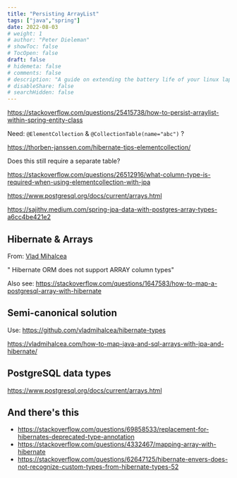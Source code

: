 ```yaml
---
title: "Persisting ArrayList"
tags: ["java","spring"]
date: 2022-08-03
# weight: 1
# author: "Peter Dieleman"
# showToc: false
# TocOpen: false
draft: false
# hidemeta: false
# comments: false
# description: "A guide on extending the battery life of your linux laptop"
# disableShare: false
# searchHidden: false
---
```


<https://stackoverflow.com/questions/25415738/how-to-persist-arraylist-within-spring-entity-class>

Need: `@ElementCollection` & `@CollectionTable(name="abc")` ?

<https://thorben-janssen.com/hibernate-tips-elementcollection/>

Does this still require a separate table?

<https://stackoverflow.com/questions/26512916/what-column-type-is-required-when-using-elementcollection-with-jpa>


<https://www.postgresql.org/docs/current/arrays.html>

<https://sajithv.medium.com/spring-jpa-data-with-postgres-array-types-a6cc4be421e2>

## Hibernate & Arrays

From: [Vlad Mihalcea](https://vladmihalcea.com/postgresql-array-java-list/)

" Hibernate ORM does not support ARRAY column types"

Also see: <https://stackoverflow.com/questions/1647583/how-to-map-a-postgresql-array-with-hibernate>

## Semi-canonical solution

Use: <https://github.com/vladmihalcea/hibernate-types>

<https://vladmihalcea.com/how-to-map-java-and-sql-arrays-with-jpa-and-hibernate/>

## PostgreSQL data types

<https://www.postgresql.org/docs/current/arrays.html>


## And there's this

- <https://stackoverflow.com/questions/69858533/replacement-for-hibernates-deprecated-type-annotation>
- <https://stackoverflow.com/questions/4332467/mapping-array-with-hibernate>
- <https://stackoverflow.com/questions/62647125/hibernate-envers-does-not-recognize-custom-types-from-hibernate-types-52>